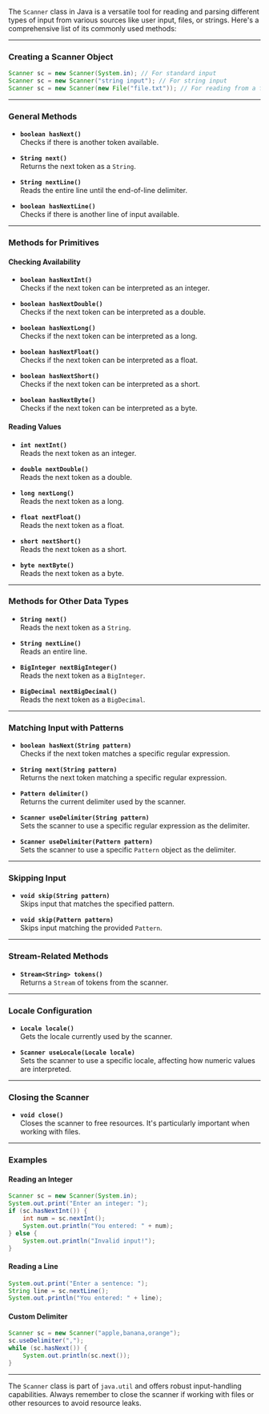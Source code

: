 The `Scanner` class in Java is a versatile tool for reading and parsing different types of input from various sources like user input, files, or strings. Here's a comprehensive list of its commonly used methods:

---

### **Creating a Scanner Object**

```java
Scanner sc = new Scanner(System.in); // For standard input
Scanner sc = new Scanner("string input"); // For string input
Scanner sc = new Scanner(new File("file.txt")); // For reading from a file
```

---

### **General Methods**

- **`boolean hasNext()`**  
    Checks if there is another token available.
    
- **`String next()`**  
    Returns the next token as a `String`.
    
- **`String nextLine()`**  
    Reads the entire line until the end-of-line delimiter.
    
- **`boolean hasNextLine()`**  
    Checks if there is another line of input available.
    

---

### **Methods for Primitives**

#### Checking Availability

- **`boolean hasNextInt()`**  
    Checks if the next token can be interpreted as an integer.
    
- **`boolean hasNextDouble()`**  
    Checks if the next token can be interpreted as a double.
    
- **`boolean hasNextLong()`**  
    Checks if the next token can be interpreted as a long.
    
- **`boolean hasNextFloat()`**  
    Checks if the next token can be interpreted as a float.
    
- **`boolean hasNextShort()`**  
    Checks if the next token can be interpreted as a short.
    
- **`boolean hasNextByte()`**  
    Checks if the next token can be interpreted as a byte.
    

#### Reading Values

- **`int nextInt()`**  
    Reads the next token as an integer.
    
- **`double nextDouble()`**  
    Reads the next token as a double.
    
- **`long nextLong()`**  
    Reads the next token as a long.
    
- **`float nextFloat()`**  
    Reads the next token as a float.
    
- **`short nextShort()`**  
    Reads the next token as a short.
    
- **`byte nextByte()`**  
    Reads the next token as a byte.
    

---

### **Methods for Other Data Types**

- **`String next()`**  
    Reads the next token as a `String`.
    
- **`String nextLine()`**  
    Reads an entire line.
    
- **`BigInteger nextBigInteger()`**  
    Reads the next token as a `BigInteger`.
    
- **`BigDecimal nextBigDecimal()`**  
    Reads the next token as a `BigDecimal`.
    

---

### **Matching Input with Patterns**

- **`boolean hasNext(String pattern)`**  
    Checks if the next token matches a specific regular expression.
    
- **`String next(String pattern)`**  
    Returns the next token matching a specific regular expression.
    
- **`Pattern delimiter()`**  
    Returns the current delimiter used by the scanner.
    
- **`Scanner useDelimiter(String pattern)`**  
    Sets the scanner to use a specific regular expression as the delimiter.
    
- **`Scanner useDelimiter(Pattern pattern)`**  
    Sets the scanner to use a specific `Pattern` object as the delimiter.
    

---

### **Skipping Input**

- **`void skip(String pattern)`**  
    Skips input that matches the specified pattern.
    
- **`void skip(Pattern pattern)`**  
    Skips input matching the provided `Pattern`.
    

---

### **Stream-Related Methods**

- **`Stream<String> tokens()`**  
    Returns a `Stream` of tokens from the scanner.

---

### **Locale Configuration**

- **`Locale locale()`**  
    Gets the locale currently used by the scanner.
    
- **`Scanner useLocale(Locale locale)`**  
    Sets the scanner to use a specific locale, affecting how numeric values are interpreted.
    

---

### **Closing the Scanner**

- **`void close()`**  
    Closes the scanner to free resources. It's particularly important when working with files.

---

### **Examples**

#### Reading an Integer

```java
Scanner sc = new Scanner(System.in);
System.out.print("Enter an integer: ");
if (sc.hasNextInt()) {
    int num = sc.nextInt();
    System.out.println("You entered: " + num);
} else {
    System.out.println("Invalid input!");
}
```

#### Reading a Line

```java
System.out.print("Enter a sentence: ");
String line = sc.nextLine();
System.out.println("You entered: " + line);
```

#### Custom Delimiter

```java
Scanner sc = new Scanner("apple,banana,orange");
sc.useDelimiter(",");
while (sc.hasNext()) {
    System.out.println(sc.next());
}
```

---

The `Scanner` class is part of `java.util` and offers robust input-handling capabilities. Always remember to close the scanner if working with files or other resources to avoid resource leaks.